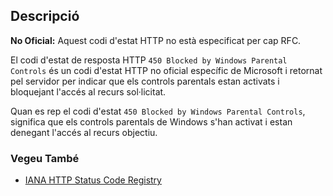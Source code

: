 ## Descripció

<aside class="warning"><strong>No Oficial:</strong> Aquest codi d'estat HTTP no està especificat per cap RFC.</aside>

El codi d'estat de resposta HTTP `450 Blocked by Windows Parental Controls` és un codi d'estat HTTP no oficial específic de Microsoft i retornat pel servidor per indicar que els controls parentals estan activats i bloquejant l'accés al recurs sol·licitat.

Quan es rep el codi d'estat `450 Blocked by Windows Parental Controls`, significa que els controls parentals de Windows s'han activat i estan denegant l'accés al recurs objectiu.

### Vegeu També

- [IANA HTTP Status Code Registry](https://www.iana.org/assignments/http-status-codes/http-status-codes.xhtml)
